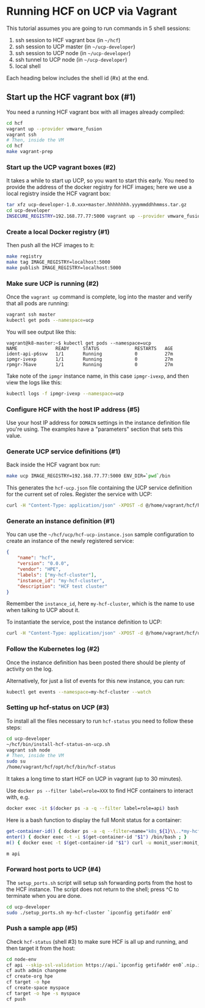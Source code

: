 # Running HCF on UCP via Vagrant #

This tutorial assumes you are going to run commands in 5 shell sessions:

1. ssh session to HCF vagrant box (in `~/hcf`)
2. ssh session to UCP master (in `~/ucp-developer`)
3. ssh session to UCP node (in `~/ucp-developer`)
4. ssh tunnel to UCP node (in `~/ucp-developer`)
5. local shell

Each heading below includes the shell id (#x) at the end.

## Start up the HCF vagrant box (#1) ##

You need a running HCF vagrant box with all images already compiled:

```bash
cd hcf
vagrant up --provider vmware_fusion
vagrant ssh
# Then, inside the VM
cd hcf
make vagrant-prep
```

### Start up the UCP vagrant boxes (#2) ###

It takes a while to start up UCP, so you want to start this early.  You need to
provide the address of the docker registry for HCF images; here we use a local
registry inside the HCF vagrant box:

```bash
tar xfz ucp-developer-1.0.xxx+master.hhhhhhhh.yyymmddhhmmss.tar.gz
cd ucp-developer
INSECURE_REGISTRY=192.168.77.77:5000 vagrant up --provider vmware_fusion
```

### Create a local Docker registry (#1) ###

Then push all the HCF images to it:

```bash
make registry
make tag IMAGE_REGISTRY=localhost:5000
make publish IMAGE_REGISTRY=localhost:5000
```

### Make sure UCP is running (#2) ###

Once the `vagrant up` command is complete, log into the master and verify that
all pods are running:

```bash
vagrant ssh master
kubectl get pods --namespace=ucp
```

You will see output like this:

```
vagrant@k8-master:~$ kubectl get pods --namespace=ucp
NAME              READY     STATUS             RESTARTS   AGE
ident-api-p6svw   1/1       Running            0          27m
ipmgr-ivexp       1/1       Running            0          27m
rpmgr-76ave       1/1       Running            0          27m
```

Take note of the `ipmgr` instance name, in this case `ipmgr-ivexp`, and then
view the logs like this:

```bash
kubectl logs -f ipmgr-ivexp --namespace=ucp
```

### Configure HCF with the host IP address (#5) ###

Use your host IP address for `DOMAIN` settings in the instance
definition file you're using. The examples have a "parameters" section
that sets this value.

### Generate UCP service definitions (#1) ###

Back inside the HCF vagrant box run:

```bash
make ucp IMAGE_REGISTRY=192.168.77.77:5000 ENV_DIR=`pwd`/bin
```

This generates the `hcf-ucp.json` file containing the UCP service definition for
the current set of roles. Register the service with UCP:

```bash
curl -H "Content-Type: application/json" -XPOST -d @/home/vagrant/hcf/hcf-ucp.json http://192.168.200.3:30000/v1/services
```

### Generate an instance definition (#1) ###

You can use the `~/hcf/ucp/hcf-ucp-instance.json` sample configuration to create
an instance of the newly registered service:

```json
{
    "name": "hcf",
    "version": "0.0.0",
    "vendor": "HPE",
    "labels": ["my-hcf-cluster"],
    "instance_id": "my-hcf-cluster",
    "description": "HCF test cluster"
}
```

Remember the `instance_id`, here `my-hcf-cluster`, which is the name to use when
talking to UCP about it.

To instantiate the service, post the instance definition to UCP:

```bash
curl -H "Content-Type: application/json" -XPOST -d @/home/vagrant/hcf/ucp/hcf-ucp-instance.json http://192.168.200.3:30000/v1/instances
```

### Follow the Kubernetes log (#2) ###

Once the instance definition has been posted there should be plenty of activity
on the log.

Alternatively, for just a list of events for this new instance, you can run:

```bash
kubectl get events --namespace=my-hcf-cluster --watch
```

### Setting up hcf-status on UCP (#3) ###

To install all the files necessary to run `hcf-status` you need to follow these steps:

```bash
cd ucp-developer
~/hcf/bin/install-hcf-status-on-ucp.sh
vagrant ssh node
# Then, inside the VM
sudo su
/home/vagrant/hcf/opt/hcf/bin/hcf-status
```

It takes a long time to start HCF on UCP in vagrant (up to 30 minutes).

Use `docker ps --filter label=role=XXX` to find HCF containers to interact with, e.g.

```bash
docker exec -it $(docker ps -a -q --filter label=role=api) bash
```

Here is a bash function to display the full Monit status for a container:

```bash
get-container-id() { docker ps -a -q --filter=name="k8s_${1}\\..*my-hcf-cluster" ; }
enter() { docker exec -t -i $(get-container-id "$1") /bin/bash ; }
m() { docker exec -t $(get-container-id "$1") curl -u monit_user:monit_password http://localhost:2822/_status ; }

m api
```

### Forward host ports to UCP (#4) ###

The `setup_ports.sh` script will setup ssh forwarding ports from the host to the
HCF instance. The script does not return to the shell; press ^C to terminate
when you are done.

```bash
cd ucp-developer
sudo ./setup_ports.sh my-hcf-cluster `ipconfig getifaddr en0`
```

### Push a sample app (#5) ###

Check `hcf-status` (shell #3) to make sure HCF is all up and running, and then
target it from the host:

```bash
cd node-env
cf api --skip-ssl-validation https://api.`ipconfig getifaddr en0`.nip.io
cf auth admin changeme
cf create-org hpe
cf target -o hpe
cf create-space myspace
cf target -o hpe -s myspace
cf push
```
